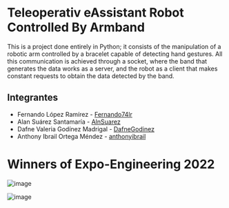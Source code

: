 # Teleoperativ eAssistant Robot Controlled By Armband

This is a project done entirely in Python; it consists of the manipulation of a robotic arm controlled by a bracelet capable of detecting hand gestures. All this communication is achieved through a socket, where the band that generates the data works as a server, and the robot as a client that makes constant requests to obtain the data detected by the band.

## Integrantes

- Fernando López Ramírez - [Fernando74lr](https://github.com/Fernando74lr)
- Alan Suárez Santamaría - [AlnSuarez](https://github.com/AlnSuarez)
- Dafne Valeria Godínez Madrigal - [DafneGodinez](https://github.com/DafneGodinez)
- Anthony Ibrail Ortega Méndez - [anthonyibrail](https://github.com/anthonyibrail)

# Winners of Expo-Engineering 2022
![image](https://user-images.githubusercontent.com/39963559/204659815-588fc3ac-b8e6-4cce-9a7a-2dc7a6086e7c.png)

![image](https://user-images.githubusercontent.com/39963559/204659870-dd1e6b32-db2e-4184-9893-c9b87745cd89.png)
